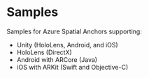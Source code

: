 # Samples

Samples for Azure Spatial Anchors supporting:

- Unity (HoloLens, Android, and iOS)
- HoloLens (DirectX)
- Android with ARCore (Java)
- iOS with ARKit (Swift and Objective-C)